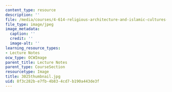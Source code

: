 ```yaml
---
content_type: resource
description: ''
file: /media/courses/4-614-religious-architecture-and-islamic-cultures-fall-2002/8f3c282be7fb4b834cd7b190a443de3f_3025thumbnail.jpg
file_type: image/jpeg
image_metadata:
  caption: ''
  credit: ''
  image-alt: ''
learning_resource_types:
- Lecture Notes
ocw_type: OCWImage
parent_title: Lecture Notes
parent_type: CourseSection
resourcetype: Image
title: 3025thumbnail.jpg
uid: 8f3c282b-e7fb-4b83-4cd7-b190a443de3f
---
```

